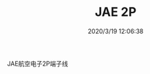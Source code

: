 ﻿---
layout: post 
title: JAE 2P
tags: JAE
categories: wire-harness
overview: 
part_number: 
thumb_img: static/202003/259-thumb-20200319200721.jpg
small_img: static/202003/259-20200319200721.jpg
date: 2020/3/19 12:06:38
---


JAE航空电子2P端子线
